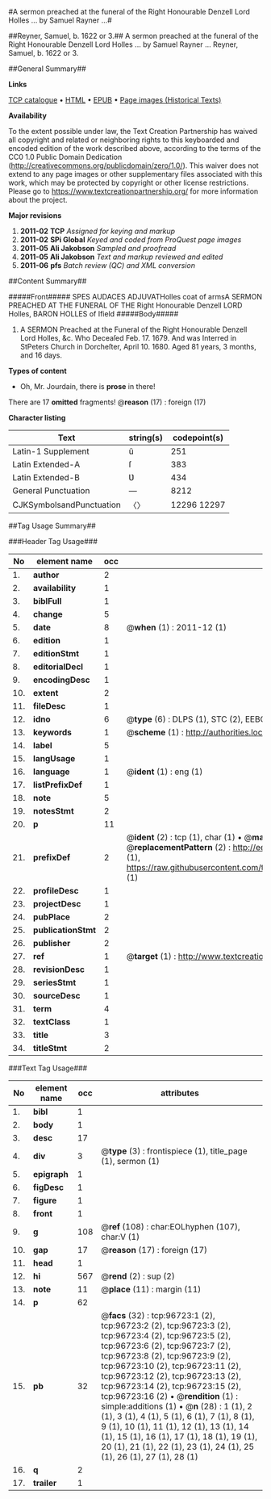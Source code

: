#A sermon preached at the funeral of the Right Honourable Denzell Lord Holles ... by Samuel Rayner ...#

##Reyner, Samuel, b. 1622 or 3.##
A sermon preached at the funeral of the Right Honourable Denzell Lord Holles ... by Samuel Rayner ...
Reyner, Samuel, b. 1622 or 3.

##General Summary##

**Links**

[TCP catalogue](http://www.ota.ox.ac.uk/tcp/)  • 
[HTML](http://tei.it.ox.ac.uk/tcp/Texts-HTML/free/A57/A57126.html)  • 
[EPUB](http://tei.it.ox.ac.uk/tcp/Texts-EPUB/free/A57/A57126.epub) • 
[Page images (Historical Texts)](https://historicaltexts.jisc.ac.uk/eebo-13029340e)

**Availability**

To the extent possible under law, the Text Creation Partnership has waived all copyright and related or neighboring rights to this keyboarded and encoded edition of the work described above, according to the terms of the CC0 1.0 Public Domain Dedication (http://creativecommons.org/publicdomain/zero/1.0/). This waiver does not extend to any page images or other supplementary files associated with this work, which may be protected by copyright or other license restrictions. Please go to https://www.textcreationpartnership.org/ for more information about the project.

**Major revisions**

1. __2011-02__ __TCP__ *Assigned for keying and markup*
1. __2011-02__ __SPi Global__ *Keyed and coded from ProQuest page images*
1. __2011-05__ __Ali Jakobson__ *Sampled and proofread*
1. __2011-05__ __Ali Jakobson__ *Text and markup reviewed and edited*
1. __2011-06__ __pfs__ *Batch review (QC) and XML conversion*

##Content Summary##

#####Front#####
SPES AUDACES ADJUVATHolles coat of armsA SERMON PREACHED AT THE FUNERAL OF THE Right Honourable Denzell LORD Holles, BARON HOLLES of Ifield
#####Body#####

1. A SERMON Preached at the Funeral of the Right Honourable Denzell Lord Holles, &c. Who Deceaſed Feb. 17. 1679. And was Interred in StPeters Church in Dorcheſter, April 10. 1680. Aged 81 years, 3 months, and 16 days.

**Types of content**

  * Oh, Mr. Jourdain, there is **prose** in there!

There are 17 **omitted** fragments! 
 @__reason__ (17) : foreign (17)

**Character listing**


|Text|string(s)|codepoint(s)|
|---|---|---|
|Latin-1 Supplement|û|251|
|Latin Extended-A|ſ|383|
|Latin Extended-B|Ʋ|434|
|General Punctuation|—|8212|
|CJKSymbolsandPunctuation|〈〉|12296 12297|

##Tag Usage Summary##

###Header Tag Usage###

|No|element name|occ|attributes|
|---|---|---|---|
|1.|__author__|2||
|2.|__availability__|1||
|3.|__biblFull__|1||
|4.|__change__|5||
|5.|__date__|8| @__when__ (1) : 2011-12 (1)|
|6.|__edition__|1||
|7.|__editionStmt__|1||
|8.|__editorialDecl__|1||
|9.|__encodingDesc__|1||
|10.|__extent__|2||
|11.|__fileDesc__|1||
|12.|__idno__|6| @__type__ (6) : DLPS (1), STC (2), EEBO-CITATION (1), OCLC (1), VID (1)|
|13.|__keywords__|1| @__scheme__ (1) : http://authorities.loc.gov/ (1)|
|14.|__label__|5||
|15.|__langUsage__|1||
|16.|__language__|1| @__ident__ (1) : eng (1)|
|17.|__listPrefixDef__|1||
|18.|__note__|5||
|19.|__notesStmt__|2||
|20.|__p__|11||
|21.|__prefixDef__|2| @__ident__ (2) : tcp (1), char (1)  •  @__matchPattern__ (2) : ([0-9\-]+):([0-9IVX]+) (1), (.+) (1)  •  @__replacementPattern__ (2) : http://eebo.chadwyck.com/downloadtiff?vid=$1&page=$2 (1), https://raw.githubusercontent.com/textcreationpartnership/Texts/master/tcpchars.xml#$1 (1)|
|22.|__profileDesc__|1||
|23.|__projectDesc__|1||
|24.|__pubPlace__|2||
|25.|__publicationStmt__|2||
|26.|__publisher__|2||
|27.|__ref__|1| @__target__ (1) : http://www.textcreationpartnership.org/docs/. (1)|
|28.|__revisionDesc__|1||
|29.|__seriesStmt__|1||
|30.|__sourceDesc__|1||
|31.|__term__|4||
|32.|__textClass__|1||
|33.|__title__|3||
|34.|__titleStmt__|2||


###Text Tag Usage###

|No|element name|occ|attributes|
|---|---|---|---|
|1.|__bibl__|1||
|2.|__body__|1||
|3.|__desc__|17||
|4.|__div__|3| @__type__ (3) : frontispiece (1), title_page (1), sermon (1)|
|5.|__epigraph__|1||
|6.|__figDesc__|1||
|7.|__figure__|1||
|8.|__front__|1||
|9.|__g__|108| @__ref__ (108) : char:EOLhyphen (107), char:V (1)|
|10.|__gap__|17| @__reason__ (17) : foreign (17)|
|11.|__head__|1||
|12.|__hi__|567| @__rend__ (2) : sup (2)|
|13.|__note__|11| @__place__ (11) : margin (11)|
|14.|__p__|62||
|15.|__pb__|32| @__facs__ (32) : tcp:96723:1 (2), tcp:96723:2 (2), tcp:96723:3 (2), tcp:96723:4 (2), tcp:96723:5 (2), tcp:96723:6 (2), tcp:96723:7 (2), tcp:96723:8 (2), tcp:96723:9 (2), tcp:96723:10 (2), tcp:96723:11 (2), tcp:96723:12 (2), tcp:96723:13 (2), tcp:96723:14 (2), tcp:96723:15 (2), tcp:96723:16 (2)  •  @__rendition__ (1) : simple:additions (1)  •  @__n__ (28) : 1 (1), 2 (1), 3 (1), 4 (1), 5 (1), 6 (1), 7 (1), 8 (1), 9 (1), 10 (1), 11 (1), 12 (1), 13 (1), 14 (1), 15 (1), 16 (1), 17 (1), 18 (1), 19 (1), 20 (1), 21 (1), 22 (1), 23 (1), 24 (1), 25 (1), 26 (1), 27 (1), 28 (1)|
|16.|__q__|2||
|17.|__trailer__|1||
